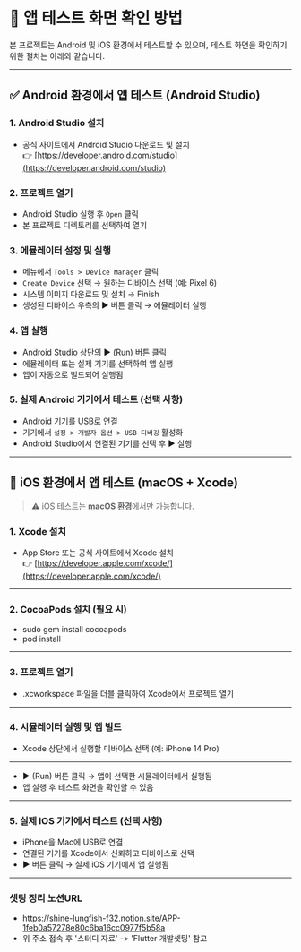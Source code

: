 # 📱 앱 테스트 화면 확인 방법

본 프로젝트는 Android 및 iOS 환경에서 테스트할 수 있으며, 테스트 화면을 확인하기 위한 절차는 아래와 같습니다.

---

## ✅ Android 환경에서 앱 테스트 (Android Studio)

### 1. Android Studio 설치
- 공식 사이트에서 Android Studio 다운로드 및 설치  
  👉 [https://developer.android.com/studio](https://developer.android.com/studio)

### 2. 프로젝트 열기
- Android Studio 실행 후 `Open` 클릭
- 본 프로젝트 디렉토리를 선택하여 열기

### 3. 에뮬레이터 설정 및 실행
- 메뉴에서 `Tools > Device Manager` 클릭
- `Create Device` 선택 → 원하는 디바이스 선택 (예: Pixel 6)
- 시스템 이미지 다운로드 및 설치 → Finish
- 생성된 디바이스 우측의 ▶️ 버튼 클릭 → 에뮬레이터 실행

### 4. 앱 실행
- Android Studio 상단의 ▶️ (Run) 버튼 클릭
- 에뮬레이터 또는 실제 기기를 선택하여 앱 실행
- 앱이 자동으로 빌드되어 실행됨

### 5. 실제 Android 기기에서 테스트 (선택 사항)
- Android 기기를 USB로 연결
- 기기에서 `설정 > 개발자 옵션 > USB 디버깅` 활성화
- Android Studio에서 연결된 기기를 선택 후 ▶️ 실행

---

## 🍎 iOS 환경에서 앱 테스트 (macOS + Xcode)

> ⚠️ iOS 테스트는 **macOS 환경**에서만 가능합니다.

### 1. Xcode 설치
- App Store 또는 공식 사이트에서 Xcode 설치  
  👉 [https://developer.apple.com/xcode/](https://developer.apple.com/xcode/)
---
### 2. CocoaPods 설치 (필요 시)

- sudo gem install cocoapods
- pod install

---

### 3. 프로젝트 열기
- .xcworkspace 파일을 더블 클릭하여 Xcode에서 프로젝트 열기

---
### 4. 시뮬레이터 실행 및 앱 빌드
- Xcode 상단에서 실행할 디바이스 선택 (예: iPhone 14 Pro)

---
- ▶️ (Run) 버튼 클릭 → 앱이 선택한 시뮬레이터에서 실행됨
- 앱 실행 후 테스트 화면을 확인할 수 있음

---
### 5. 실제 iOS 기기에서 테스트 (선택 사항)
- iPhone을 Mac에 USB로 연결
- 연결된 기기를 Xcode에서 신뢰하고 디바이스로 선택
- ▶️ 버튼 클릭 → 실제 iOS 기기에서 앱 실행됨


---
### 셋팅 정리 노션URL
- https://shine-lungfish-f32.notion.site/APP-1feb0a57278e80c6ba16cc0977f5b58a
- 위 주소 접속 후 '스터디 자료' -> 'Flutter 개발셋팅' 참고